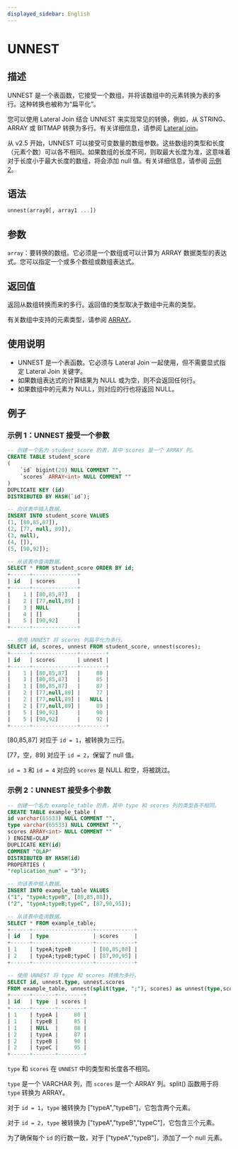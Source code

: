 ```yaml
---
displayed_sidebar: English
---
```


# UNNEST

## 描述

UNNEST 是一个表函数，它接受一个数组，并将该数组中的元素转换为表的多行。这种转换也被称为“扁平化”。

您可以使用 Lateral Join 结合 UNNEST 来实现常见的转换，例如，从 STRING、ARRAY 或 BITMAP 转换为多行。有关详细信息，请参阅 [Lateral join](../../../using_starrocks/Lateral_join.md)。

从 v2.5 开始，UNNEST 可以接受可变数量的数组参数。这些数组的类型和长度（元素个数）可以各不相同。如果数组的长度不同，则取最大长度为准，这意味着对于长度小于最大长度的数组，将会添加 null 值。有关详细信息，请参阅 [示例 2](#example-2-unnest-takes-multiple-parameters)。

## 语法

```Haskell
unnest(array0[, array1 ...])
```

## 参数

`array`：要转换的数组。它必须是一个数组或可以计算为 ARRAY 数据类型的表达式。您可以指定一个或多个数组或数组表达式。

## 返回值

返回从数组转换而来的多行。返回值的类型取决于数组中元素的类型。

有关数组中支持的元素类型，请参阅 [ARRAY](../../sql-statements/data-types/Array.md)。

## 使用说明

- UNNEST 是一个表函数。它必须与 Lateral Join 一起使用，但不需要显式指定 Lateral Join 关键字。
- 如果数组表达式的计算结果为 NULL 或为空，则不会返回任何行。
- 如果数组中的元素为 NULL，则对应的行也将返回 NULL。

## 例子

### 示例 1：UNNEST 接受一个参数

```SQL
-- 创建一个名为 student_score 的表，其中 scores 是一个 ARRAY 列。
CREATE TABLE student_score
(
    `id` bigint(20) NULL COMMENT "",
    `scores` ARRAY<int> NULL COMMENT ""
)
DUPLICATE KEY (id)
DISTRIBUTED BY HASH(`id`);

-- 向该表中插入数据。
INSERT INTO student_score VALUES
(1, [80,85,87]),
(2, [77, null, 89]),
(3, null),
(4, []),
(5, [90,92]);

-- 从该表中查询数据。
SELECT * FROM student_score ORDER BY id;
+------+--------------+
| id   | scores       |
+------+--------------+
|    1 | [80,85,87]   |
|    2 | [77,null,89] |
|    3 | NULL         |
|    4 | []           |
|    5 | [90,92]      |
+------+--------------+

-- 使用 UNNEST 将 scores 列扁平化为多行。
SELECT id, scores, unnest FROM student_score, unnest(scores);
+------+--------------+--------+
| id   | scores       | unnest |
+------+--------------+--------+
|    1 | [80,85,87]   |     80 |
|    1 | [80,85,87]   |     85 |
|    1 | [80,85,87]   |     87 |
|    2 | [77,null,89] |     77 |
|    2 | [77,null,89] |   NULL |
|    2 | [77,null,89] |     89 |
|    5 | [90,92]      |     90 |
|    5 | [90,92]      |     92 |
+------+--------------+--------+
```

[80,85,87] 对应于 `id = 1`，被转换为三行。

[77，空，89] 对应于 `id = 2`，保留了 null 值。

`id = 3` 和 `id = 4` 对应的 `scores` 是 NULL 和空，将被跳过。

### 示例 2：UNNEST 接受多个参数

```SQL
-- 创建一个名为 example_table 的表，其中 type 和 scores 列的类型各不相同。
CREATE TABLE example_table (
id varchar(65533) NULL COMMENT "",
type varchar(65533) NULL COMMENT "",
scores ARRAY<int> NULL COMMENT ""
) ENGINE=OLAP
DUPLICATE KEY(id)
COMMENT "OLAP"
DISTRIBUTED BY HASH(id)
PROPERTIES (
"replication_num" = "3");

-- 向该表中插入数据。
INSERT INTO example_table VALUES
("1", "typeA;typeB", [80,85,88]),
("2", "typeA;typeB;typeC", [87,90,95]);

-- 从该表中查询数据。
SELECT * FROM example_table;
+------+-------------------+------------+
| id   | type              | scores     |
+------+-------------------+------------+
| 1    | typeA;typeB       | [80,85,88] |
| 2    | typeA;typeB;typeC | [87,90,95] |
+------+-------------------+------------+

-- 使用 UNNEST 将 type 和 scores 转换为多行。
SELECT id, unnest.type, unnest.scores
FROM example_table, unnest(split(type, ";"), scores) as unnest(type,scores);
+------+-------+--------+
| id   | type  | scores |
+------+-------+--------+
| 1    | typeA |     80 |
| 1    | typeB |     85 |
| 1    | NULL  |     88 |
| 2    | typeA |     87 |
| 2    | typeB |     90 |
| 2    | typeC |     95 |
+------+-------+--------+
```

`type` 和 `scores` 在 `UNNEST` 中的类型和长度各不相同。

`type` 是一个 VARCHAR 列，而 `scores` 是一个 ARRAY 列。split() 函数用于将 `type` 转换为 ARRAY。

对于 `id = 1`，`type` 被转换为 ["typeA","typeB"]，它包含两个元素。

对于 `id = 2`，`type` 被转换为 ["typeA","typeB","typeC"]，它包含三个元素。

为了确保每个 `id` 的行数一致，对于 ["typeA","typeB"]，添加了一个 null 元素。
